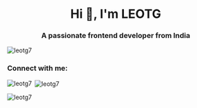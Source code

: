 <h1 align="center">Hi 👋, I'm LEOTG</h1>
<h3 align="center">A passionate frontend developer from India</h3>

<p align="left"> <img src="https://komarev.com/ghpvc/?username=leotg7&label=Profile%20views&color=0e75b6&style=flat" alt="leotg7" /> </p>

<h3 align="left">Connect with me:</h3>
<p align="left">
</p>

<p><img align="left" src="https://github-readme-stats.vercel.app/api/top-langs?username=leotg7&show_icons=true&locale=en&layout=compact" alt="leotg7" /></p>

<p>&nbsp;<img align="center" src="https://github-readme-stats.vercel.app/api?username=leotg7&show_icons=true&locale=en" alt="leotg7" /></p>

<p><img align="center" src="https://github-readme-streak-stats.herokuapp.com/?user=leotg7&" alt="leotg7" /></p>
